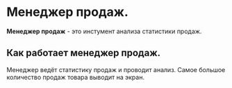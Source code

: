 # Менеджер продаж.
**Менеджер продаж** - это инстумент анализа статистики продаж.
## Как работает менеджер продаж.
Менеджер ведёт статистику продаж и проводит анализ. Самое большое количество продаж товара выводит на экран.